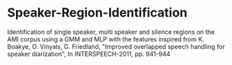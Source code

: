 # Speaker-Region-Identification

Identification of single speaker, multi speaker and silence regions on the AMI corpus using a GMM and MLP with the features inspired from K. Boakye, O. Vinyals, G. Friedland, "Improved overlapped speech handling for speaker diarization", In INTERSPEECH-2011, pp. 941-944

